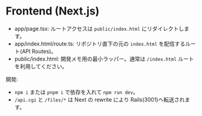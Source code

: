 # Frontend (Next.js)

- app/page.tsx: ルートアクセスは `public/index.html` にリダイレクトします。
- app/index.html/route.ts: リポジトリ直下の元の `index.html` を配信するルート(API Routes)。
- public/index.html: 開発メモ用の最小ラッパー。通常は `/index.html` ルートを利用してください。

開発:
- `npm i` または `pnpm i` で依存を入れて `npm run dev`。
- `/api.cgi` と `/files/*` は Next の rewrite により Rails(3001)へ転送されます。
